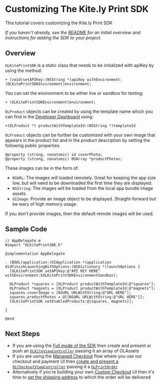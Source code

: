 Customizing The Kite.ly Print SDK
==============

This tutorial covers customizing the Kite.ly Print SDK

_If you haven't already, see the [README](../../README.md) for an initial overview and instructions for adding the SDK to your project._


Overview
--------
`OLKitePrintSDK` is a static class that needs to be initialized with apiKey by using the method:
```obj-c
+ (void)setAPIKey:(NSString *)apiKey withEnvironment:(OLKitePrintSDKEnvironment)environment;
```

You can set the environment to be either live or sandbox for testing:
```obj-c
+ (OLKitePrintSDKEnvironment)environment;
```

`OLProduct` objects can be created by using the template name which you can find in the [Developer Dashboard](https://www.kite.ly) using:
```obj-c
+(OLProduct *) productWithTemplateId:(NSString *)templateId
```

`OLProduct` objects can be further be customized with your own image that appears in the product list and in the product description by setting the following public properties.
```obj-c
@property (strong, nonatomic) id coverPhoto;
@property (strong, nonatomic) NSArray *productPhotos;
```
These images can be in the form of:
* `NSURL`: The images will loaded remotely. Great for keeping the app size low, but will need to be downloaded the first time they are displayed.
* `NSString`: The images will be loaded from the local app bundle image assets.
* `UIImage`: Provide an image object to be displayed. Straight-forward but be wary of high memory usage.

If you don't provide images, then the default remote images will be used.

Sample Code
-----------
```obj-c
// AppDelegate.m
#import "OLKitePrintSDK.h"

@implementation AppDelegate

- (BOOL)application:(UIApplication *)application didFinishLaunchingWithOptions:(NSDictionary *)launchOptions {
  [OLKitePrintSDK setAPIKey:@"API KEY HERE" withEnvironment:kOLKitePrintSDKEnvironmentSandbox];

  OLProduct *squares = [OLProduct productWithTemplateId:@"squares"];
  OLProduct *magnets = [OLProduct productWithTemplateId:@"magnets"];
  squares.coverImage = [NSURL URLWithString:@"URL HERE"];
  squares.productPhotos = @[[NSURL URLWithString:@"URL HERE"]];
  [OLKitePrintSDK setEnabledProducts:@[squares, magnets]];

}

@end
```


Next Steps
----------
- If you are using the [Full mode of the SDK](../../README.md#full) then create and present or push an [`OLKiteViewController`](OLKiteViewController.md) passing it an array of OLAssets
- If you are using the [Managed Checkout](../../README.md#managed-checkout) flow where you use our checkout and payment UI then
[create and present a `OLCheckoutViewController`](managed_checkout.md) passing it a [`OLPrintOrder`](create_print_order.md)
- Alternatively if you're building your own [Custom Checkout](../../README.md#custom-checkout) UI then it's time to [set the shipping address](shipping.md) to which the order will be delivered
